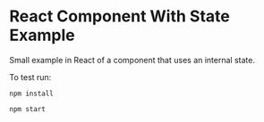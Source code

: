# React Component With State Example

Small example in React of a component that uses an internal state.

To test run:

```
npm install
```

```
npm start
```